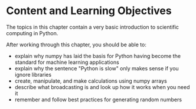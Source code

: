 # Content and Learning Objectives

The topics in this chapter contain a very basic introduction to scientific computing in
Python.

After working through this chapter, you should be able to:

- explain why numpy has laid the basis for Python having become the standard for machine
  learning applications
- explain why the sentence "Python is slow" only makes sense if you ignore libraries
- create, manipulate, and make calculations using numpy arrays
- describe what broadcasting is and look up how it works when you need it
- remember and follow best practices for generating random numbers
